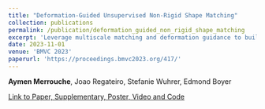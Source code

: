 ```yaml
---
title: "Deformation-Guided Unsupervised Non-Rigid Shape Matching"
collection: publications
permalink: /publication/deformation_guided_non_rigid_shape_matching
excerpt: 'Leverage multiscale matching and deformation guidance to build a data-driven and unsupervised method to solve for non rigid shape matching that genralises to raw 3D scans.'
date: 2023-11-01
venue: 'BMVC 2023'
paperurl: 'https://proceedings.bmvc2023.org/417/'
---
```

**Aymen Merrouche**, Joao Regateiro, Stefanie Wuhrer, Edmond Boyer

[Link to Paper, Supplementary, Poster, Video and Code]([http://academicpages.github.io/files/paper3.pdf](https://proceedings.bmvc2023.org/417/))
